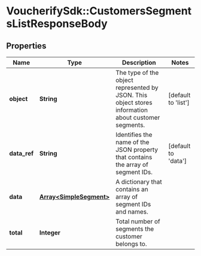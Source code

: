 # VoucherifySdk::CustomersSegmentsListResponseBody

## Properties

| Name | Type | Description | Notes |
| ---- | ---- | ----------- | ----- |
| **object** | **String** | The type of the object represented by JSON. This object stores information about customer segments. | [default to &#39;list&#39;] |
| **data_ref** | **String** | Identifies the name of the JSON property that contains the array of segment IDs. | [default to &#39;data&#39;] |
| **data** | [**Array&lt;SimpleSegment&gt;**](SimpleSegment.md) | A dictionary that contains an array of segment IDs and names. |  |
| **total** | **Integer** | Total number of segments the customer belongs to. |  |

